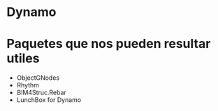 # Dynamo

# Paquetes que nos pueden resultar utiles
- ObjectGNodes
- Rhythm
- BIM4Struc.Rebar
- LunchBox for Dynamo